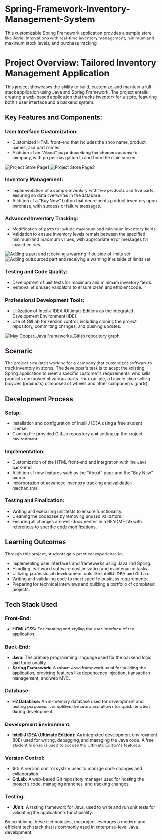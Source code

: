# Spring-Framework-Inventory-Management-System
This customizable Spring Framework application provides a sample store like Aerial Innovations with real-time inventory management, minimum and maximum stock levels, and purchase tracking.

<!DOCTYPE html>
<html lang="en">
<head>
    <meta charset="UTF-8">
    <meta name="viewport" content="width=device-width, initial-scale=1.0">
    <title>Project Overview: Tailored Inventory Management Application</title>
</head>
<body>
    <h1>Project Overview: Tailored Inventory Management Application</h1>
    <p>This project showcases the ability to build, customize, and maintain a full-stack application using Java and Spring Framework. The project entails creating a web-based application that tracks inventory for a store, featuring both a user interface and a backend system.</p>
    <h2>Key Features and Components:</h2>
    <h3>User Interface Customization:</h3>
    <ul>
        <li>Customized HTML front-end that includes the shop name, product names, and part names.</li>
        <li>Addition of an "About" page describing the chosen customer’s company, with proper navigation to and from the main screen.</li>
    </ul>
    <img src="https://github.com/MayCooper/Spring-Framework-Inventory-Management-System/assets/82129870/c3f20fec-8103-4cc5-a346-b951cd9b976b" alt="Project Store Page1">
    <img src="https://github.com/MayCooper/Spring-Framework-Inventory-Management-System/assets/82129870/ffab2d3c-1480-4d2d-a215-0bed92c6df78" alt="Project Store Page2">
    <h3>Inventory Management:</h3>
    <ul>
        <li>Implementation of a sample inventory with five products and five parts, ensuring no data overwrites in the database.</li>
        <li>Addition of a “Buy Now” button that decrements product inventory upon purchase, with success or failure messages.</li>
    </ul>
    <h3>Advanced Inventory Tracking:</h3>
    <ul>
        <li>Modification of parts to include maximum and minimum inventory fields.</li>
        <li>Validation to ensure inventory levels remain between the specified minimum and maximum values, with appropriate error messages for invalid entries.</li>
    </ul>
    <img src="https://github.com/MayCooper/Spring-Framework-Inventory-Management-System/assets/82129870/41ec3ec7-77a1-48d4-9a47-99b642aaf86a" alt="Adding a part and receiving a warning if outside of limits set">
    <img src="https://github.com/MayCooper/Spring-Framework-Inventory-Management-System/assets/82129870/7b551e9a-d64b-4538-9875-ba99b374c2a3" alt="Adding outsourced part and receiving a warning if outside of limits set">
    <h3>Testing and Code Quality:</h3>
    <ul>
        <li>Development of unit tests for maximum and minimum inventory fields.</li>
        <li>Removal of unused validators to ensure clean and efficient code.</li>
    </ul>
    <h3>Professional Development Tools:</h3>
    <ul>
        <li>Utilization of IntelliJ IDEA (Ultimate Edition) as the Integrated Development Environment (IDE).</li>
        <li>Use of GitLab for version control, including cloning the project repository, committing changes, and pushing updates.</li>
    </ul>
    <img src="https://github.com/MayCooper/Spring-Framework-Inventory-Management-System/assets/82129870/d46762e4-5b53-4f7a-a15d-f138262e80ee" alt="May Cooper_Java Frameworks_Gitlab repository graph">
    <h2>Scenario</h2>
    <p>The project simulates working for a company that customizes software to track inventory in stores. The developer's task is to adapt the existing Spring application to meet a specific customer's requirements, who sells products composed of various parts. For example, a bicycle shop selling bicycles (products) composed of wheels and other components (parts).</p>
    <h2>Development Process</h2>
    <h3>Setup:</h3>
    <ul>
        <li>Installation and configuration of IntelliJ IDEA using a free student license.</li>
        <li>Cloning the provided GitLab repository and setting up the project environment.</li>
    </ul>
    <h3>Implementation:</h3>
    <ul>
        <li>Customization of the HTML front-end and integration with the Java back-end.</li>
        <li>Addition of new features such as the "About" page and the “Buy Now” button.</li>
        <li>Incorporation of advanced inventory tracking and validation mechanisms.</li>
    </ul>
    <h3>Testing and Finalization:</h3>
    <ul>
        <li>Writing and executing unit tests to ensure functionality.</li>
        <li>Cleaning the codebase by removing unused validators.</li>
        <li>Ensuring all changes are well-documented in a README file with references to specific code modifications.</li>
    </ul>
    <h2>Learning Outcomes</h2>
    <p>Through this project, students gain practical experience in:</p>
    <ul>
        <li>Implementing user interfaces and frameworks using Java and Spring.</li>
        <li>Handling real-world software customization and maintenance tasks.</li>
        <li>Utilizing professional development tools like IntelliJ IDEA and GitLab.</li>
        <li>Writing and validating code to meet specific business requirements.</li>
        <li>Preparing for technical interviews and building a portfolio of completed projects.</li>
    </ul>
    <h2>Tech Stack Used</h2>
    <h3>Front-End:</h3>
    <ul>
        <li><strong>HTML/CSS:</strong> For creating and styling the user interface of the application.</li>
    </ul>
    <h3>Back-End:</h3>
    <ul>
        <li><strong>Java:</strong> The primary programming language used for the backend logic and functionality.</li>
        <li><strong>Spring Framework:</strong> A robust Java framework used for building the application, providing features like dependency injection, transaction management, and web MVC.</li>
    </ul>
    <h3>Database:</h3>
    <ul>
        <li><strong>H2 Database:</strong> An in-memory database used for development and testing purposes. It simplifies the setup and allows for quick iteration during development.</li>
    </ul>
    <h3>Development Environment:</h3>
    <ul>
        <li><strong>IntelliJ IDEA (Ultimate Edition):</strong> An integrated development environment (IDE) used for writing, debugging, and managing the Java code. A free student license is used to access the Ultimate Edition's features.</li>
    </ul>
    <h3>Version Control:</h3>
    <ul>
        <li><strong>Git:</strong> A version control system used to manage code changes and collaboration.</li>
        <li><strong>GitLab:</strong> A web-based Git repository manager used for hosting the project’s code, managing branches, and tracking changes.</li>
    </ul>
    <h3>Testing:</h3>
    <ul>
        <li><strong>JUnit:</strong> A testing framework for Java, used to write and run unit tests for validating the application's functionality.</li>
    </ul>
    <p>By combining these technologies, the project leverages a modern and efficient tech stack that is commonly used in enterprise-level Java development.</p>
</body>
</html>
